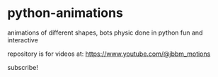 # python-animations
animations of different shapes, bots physic done in python fun and interactive

repository is for videos at:
https://www.youtube.com/@jbbm_motions

subscribe! 
